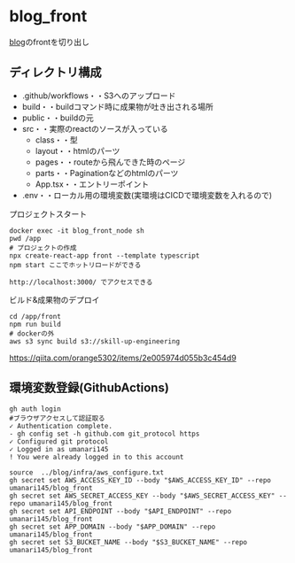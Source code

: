 # blog_front

[blog](https://github.com/umanari145/blog)のfrontを切り出し

## ディレクトリ構成

- .github/workflows・・S3へのアップロード
- build・・buildコマンド時に成果物が吐き出される場所
- public・・buildの元
- src・・実際のreactのソースが入っている
  - class・・型
  - layout・・htmlのパーツ
  - pages・・routeから飛んできた時のページ
  - parts・・Paginationなどのhtmlのパーツ
  - App.tsx・・エントリーポイント
- .env・・ローカル用の環境変数(実環境はCICDで環境変数を入れるので)

プロジェクトスタート

```
docker exec -it blog_front_node sh
pwd /app
# プロジェクトの作成
npx create-react-app front --template typescript
npm start ここでホットリロードができる

http://localhost:3000/ でアクセスできる
```

ビルド&成果物のデプロイ

```
cd /app/front
npm run build
# dockerの外
aws s3 sync build s3://skill-up-engineering
```

https://qiita.com/orange5302/items/2e005974d055b3c454d9

## 環境変数登録(GithubActions)

```
gh auth login
#ブラウザアクセスして認証取る
✓ Authentication complete.
- gh config set -h github.com git_protocol https
✓ Configured git protocol
✓ Logged in as umanari145
! You were already logged in to this account

source  ../blog/infra/aws_configure.txt
gh secret set AWS_ACCESS_KEY_ID --body "$AWS_ACCESS_KEY_ID" --repo umanari145/blog_front
gh secret set AWS_SECRET_ACCESS_KEY --body "$AWS_SECRET_ACCESS_KEY" --repo umanari145/blog_front
gh secret set API_ENDPOINT --body "$API_ENDPOINT" --repo umanari145/blog_front
gh secret set APP_DOMAIN --body "$APP_DOMAIN" --repo umanari145/blog_front
gh secret set S3_BUCKET_NAME --body "$S3_BUCKET_NAME" --repo umanari145/blog_front
```